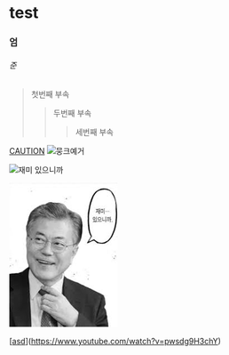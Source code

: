 
# test
### 엄
###### 준
> 첫번째 부속
> > 두번째 부속
> > > 세번째 부속

[CAUTION](https://www.youtube.com/watch?v=pwsdg9H3chY)
![뭉크예거](https://upload.wikimedia.org/wikipedia/commons/thumb/3/3b/Moon_Jaein_official_portrait.jpg/250px-Moon_Jaein_official_portrait.jpg)

![재미 있으니까](https://user-images.githubusercontent.com/67495674/110884454-77fe0a00-8328-11eb-964b-b8dd135f052f.jpg)

![asd](재미...있으니까.jpg)

[[asd](재미...있으니까.jpg)](https://www.youtube.com/watch?v=pwsdg9H3chY)
